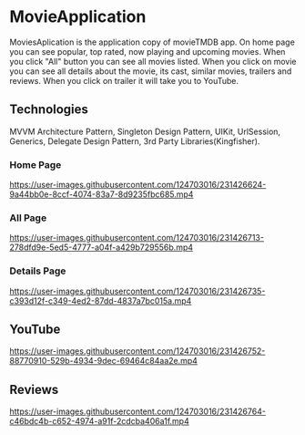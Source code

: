 # MovieApplication
MoviesAplication is the application copy of movieTMDB app. On home page you can see popular, top rated, now playing and upcoming movies. When you click "All" button you can see all movies listed. When you click on movie you can see all details about the movie, its cast, similar movies, trailers and reviews. When you click on trailer it will take you to YouTube.

## Technologies
MVVM Architecture Pattern, Singleton Design Pattern, UIKit, UrlSession, Generics, Delegate Design Pattern, 3rd Party Libraries(Kingfisher).

### Home Page
https://user-images.githubusercontent.com/124703016/231426624-9a44bb0e-8ccf-4074-83a7-8d9235fbc685.mp4

### All Page
https://user-images.githubusercontent.com/124703016/231426713-278dfd9e-5ed5-4777-a04f-a429b729556b.mp4

### Details Page
https://user-images.githubusercontent.com/124703016/231426735-c393d12f-c349-4ed2-87dd-4837a7bc015a.mp4

## YouTube
https://user-images.githubusercontent.com/124703016/231426752-88770910-529b-4934-9dec-69464c84aa2e.mp4

## Reviews
https://user-images.githubusercontent.com/124703016/231426764-c46bdc4b-c652-4974-a91f-2cdcba406a1f.mp4
